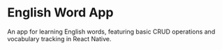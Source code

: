 # English Word App
An app for learning English words, featuring basic CRUD operations and vocabulary tracking in React Native.
